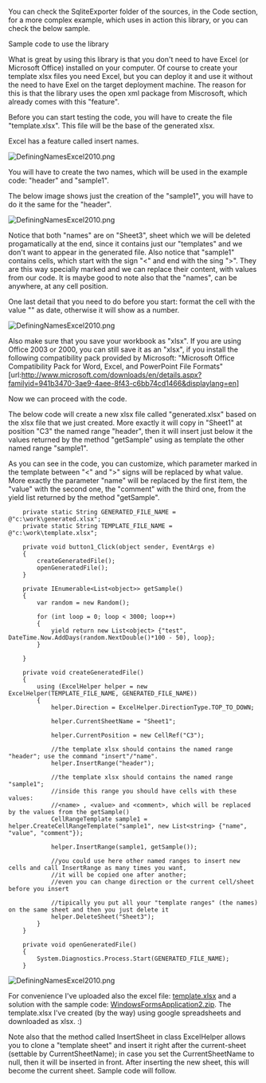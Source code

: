 You can check the SqliteExporter folder of the sources, in the Code section, for a more complex example, which uses in action this library, or you can check the below sample.

Sample code to use the library

What is great by using this library is that you don't need to have Excel (or Microsoft Office) installed on your computer.
Of course to create your template xlsx files you need Excel, but you can deploy it and use it without the need to have Exel on the target deployment machine.
The reason for this is that the library uses the open xml package from Miscrosoft, which already comes with this "feature".

Before you can start testing the code, you will have to create the file "template.xlsx". 
This file will be the base of the generated xlsx.

Excel has a feature called insert names.

![DefiningNamesExcel2010.png](https://raw.github.com/asinoai/officehelper/master/DefiningNamesExcel2010.png)

You will have to create the two names, which will be used in the example code: "header" and "sample1".

The below image shows just the creation of the "sample1", you will have to do it the same for the "header".

![DefiningNamesExcel2010.png](https://raw.github.com/asinoai/officehelper/master/DefiningNamesCExcel2010.png)

Notice that both "names" are on "Sheet3", sheet which we will be deleted progamatically at the end, since it contains just our "templates" and we don't want to appear in the generated file.
Also notice that "sample1" contains cells, which start with the sign "<" and end with the sing ">". They are this way specially marked and we can replace their content, with values from our code.
It is maybe good to note also that the "names", can be anywhere, at any cell position. 

One last detail that you need to do before you start: format the cell with the value "<value>" as date, otherwise it will show as a number.

![DefiningNamesExcel2010.png](https://raw.github.com/asinoai/officehelper/master/Formatting.png)

Also make sure that you save your workbook as "xlsx".
If you are using Office 2003 or 2000, you can still save it as an "xlsx", if you install the following compatibility pack provided by Microsoft:
"Microsoft Office Compatibility Pack for Word, Excel, and PowerPoint File Formats"
[url:http://www.microsoft.com/downloads/en/details.aspx?familyid=941b3470-3ae9-4aee-8f43-c6bb74cd1466&displaylang=en]
 
Now we can proceed with the code.

The below code will create a new xlsx file called "generated.xlsx" based on the xlsx file that we just created. 
More exactly it will copy in "Sheet1" at position "C3" the named range "header", then it will insert just below it the values returned by the method "getSample" using as template the other named range "sample1".

As you can see in the code, you can customize, which parameter marked in the template between "<" and ">" signs will be replaced by what value. 
More exactly the parameter "name" will be replaced by the first item, the "value" with the second one, the "comment" with the third one, from the yield list returned by the method "getSample".  



        private static String GENERATED_FILE_NAME = @"c:\work\generated.xlsx";
        private static String TEMPLATE_FILE_NAME = @"c:\work\template.xlsx";

        private void button1_Click(object sender, EventArgs e)
        {
            createGeneratedFile();
            openGeneratedFile();
        }

        private IEnumerable<List<object>> getSample()
        {
            var random = new Random();
            
            for (int loop = 0; loop < 3000; loop++)
            {
                yield return new List<object> {"test", DateTime.Now.AddDays(random.NextDouble()*100 - 50), loop};
            }
            
        }

        private void createGeneratedFile()
        {
            using (ExcelHelper helper = new ExcelHelper(TEMPLATE_FILE_NAME, GENERATED_FILE_NAME))
            {
                helper.Direction = ExcelHelper.DirectionType.TOP_TO_DOWN;

                helper.CurrentSheetName = "Sheet1";

                helper.CurrentPosition = new CellRef("C3");

                //the template xlsx should contains the named range "header"; use the command "insert"/"name".
                helper.InsertRange("header");

                //the template xlsx should contains the named range "sample1";
                //inside this range you should have cells with these values:
                //<name> , <value> and <comment>, which will be replaced by the values from the getSample()
                CellRangeTemplate sample1 = helper.CreateCellRangeTemplate("sample1", new List<string> {"name", "value", "comment"}); 
                
                helper.InsertRange(sample1, getSample());
                
                //you could use here other named ranges to insert new cells and call InsertRange as many times you want, 
                //it will be copied one after another;
                //even you can change direction or the current cell/sheet before you insert
                
                //tipically you put all your "template ranges" (the names) on the same sheet and then you just delete it
                helper.DeleteSheet("Sheet3");
            }        
        }

        private void openGeneratedFile()
        {
            System.Diagnostics.Process.Start(GENERATED_FILE_NAME);
        }



![DefiningNamesExcel2010.png](https://raw.github.com/asinoai/officehelper/master/Formatting.png)




For convenience I've uploaded also the excel file: [template.xlsx] and a solution with the sample code: [WindowsFormsApplication2.zip].
The template.xlsx I've created (by the way) using google spreadsheets and downloaded as xlsx. :)

Note also that  the method called InsertSheet in class ExcelHelper allows you to clone a "template sheet" and insert it right after the current-sheet (settable by CurrentSheetName); in case you set the CurrentSheetName to null, then it will be inserted in front. After inserting the new sheet, this will become the current sheet. Sample code will follow.

[//]: #

   [template.xlsx]: <https://raw.github.com/asinoai/officehelper/master/template.xlsx>
   [WindowsFormsApplication2.zip]: <https://raw.github.com/asinoai/officehelper/master/WindowsFormsApplication2.zip>
